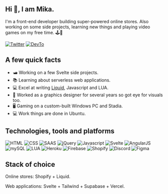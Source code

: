 ## Hi 👋, I am Mika.
I'm a front-end developer building super-powered online stores. Also working on some side projects, learning new things and playing video games on my free time. 🕹🛒

[![Twitter](https://img.shields.io/badge/Twitter-1DA1F2?style=for-the-badge&logo=twitter&logoColor=white)](https://twitter.com/msyyn)
[![DevTo](https://img.shields.io/badge/dev.to-0A0A0A?style=for-the-badge&logo=dev.to&logoColor=white)](https://dev.to/msyyn)

## A few quick facts
- 🛥 Working on a few Svelte side projects.
- 📚 Learning about serverless web applications.
- 💻 Excel at writing [Liquid](https://shopify.github.io/liquid/), Javascript and LUA.
- 🎨 Worked as a graphics designer for several years so got eye for visuals too.
- 🖥️ Gaming on a custom-built Windows PC and Stadia.
- 💻 Work things are done in Ubuntu.

## Technologies, tools and platforms
![HTML](https://img.shields.io/badge/HTML5-E34F26?style=for-the-badge&logo=html5&logoColor=white)
![CSS](https://img.shields.io/badge/CSS3-1572B6?style=for-the-badge&logo=css3&logoColor=white)
![SAAS](https://img.shields.io/badge/Sass-CC6699?style=for-the-badge&logo=sass&logoColor=white)
![jQuery](https://img.shields.io/badge/jQuery-0769AD?style=for-the-badge&logo=jquery&logoColor=white)
![Javascript](https://img.shields.io/badge/JavaScript-F7DF1E?style=for-the-badge&logo=javascript&logoColor=black)
![Svelte](https://img.shields.io/badge/Svelte-4A4A55?style=for-the-badge&logo=svelte&logoColor=FF3E00)
![AngularJS](https://img.shields.io/badge/AngularJS-E23237?style=for-the-badge&logo=angularjs&logoColor=white)
![mySQL](https://img.shields.io/badge/MySQL-00000F?style=for-the-badge&logo=mysql&logoColor=white)
![LUA](https://img.shields.io/badge/Lua-2C2D72?style=for-the-badge&logo=lua&logoColor=white)
![Heroku](https://img.shields.io/badge/Heroku-430098?style=for-the-badge&logo=heroku&logoColor=white)
![Firebase](https://img.shields.io/badge/Firebase-F5820D?style=for-the-badge&logo=firebase&logoColor=white)
![Shopify](https://img.shields.io/badge/Shopify-7AB55c?style=for-the-badge&logo=shopify&logoColor=white)
![Discord](https://img.shields.io/badge/Discord%20API-7289DA?style=for-the-badge&logo=discord&logoColor=white)
![Figma](https://img.shields.io/badge/Figma-e04a34?style=for-the-badge&logo=figma&logoColor=white)

## Stack of choice
Online stores: Shopify + Liquid.

Web applications: Svelte + Tailwind + Supabase + Vercel.

<!--
https://simpleicons.org
![msyyn's github stats](https://github-readme-stats.vercel.app/api?username=msyyn&count_private=true&show_icons=true&include_all_commits=true&hide=contribs,prs,stars,issues)
-->
<!--
![msyyn's stats](https://github-readme-stats.vercel.app/api/wakatime?username=msyyn)
-->

